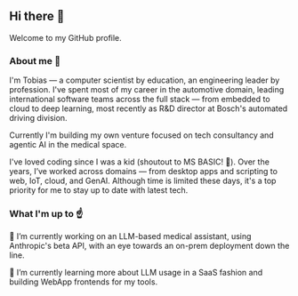 ## Hi there 👋
Welcome to my GitHub profile.

<!--
**AceVentura0/AceVentura0** is a ✨ _special_ ✨ repository because its `README.md` (this file) appears on your GitHub profile.

Here are some ideas to get you started:

- 🔭 I’m currently working on ...
- 🌱 I’m currently learning ...
- 👯 I’m looking to collaborate on ...
- 🤔 I’m looking for help with ...
- 💬 Ask me about ...
- 📫 How to reach me: ...
- 😄 Pronouns: ...
- ⚡ Fun fact: ...
-->

### About me 🙌
I'm Tobias — a computer scientist by education, an engineering leader by profession. I've spent most of my career in the automotive domain, leading international software teams across the full stack — from embedded to cloud to deep learning, most recently as R&D director at Bosch's automated driving division.

Currently I'm building my own venture focused on tech consultancy and agentic AI in the medical space.

I've loved coding since I was a kid (shoutout to MS BASIC! 🤟). Over the years, I’ve worked across domains — from desktop apps and scripting to web, IoT, cloud, and GenAI. Although time is limited these days, it's a top priority for me to stay up to date with latest tech.

### What I'm up to ☝️

🔭 I’m currently working on an LLM-based medical assistant, using Anthropic's beta API, with an eye towards an on-prem deployment down the line.

🌱 I’m currently learning more about LLM usage in a SaaS fashion and building WebApp frontends for my tools.
